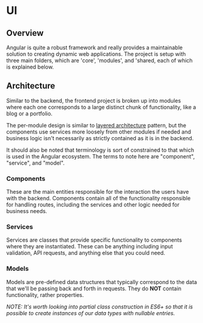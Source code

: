# UI 

## Overview

Angular is quite a robust framework and really provides a maintainable solution to creating dynamic web applications. The project is setup with three main folders, which are 'core', 'modules', and 'shared, each of which is explained below.

## Architecture

Similar to the backend, the frontend project is broken up into modules where each one corresponds to a large distinct chunk of functionality, like a blog or a portfolio.

The per-module design is similar to [layered architecture](https://en.wikipedia.org/wiki/Multitier_architecture) pattern, but the components use services more loosely from other modules if needed and business logic isn't necessarily as strictly contained as it is in the backend. 

It should also be noted that terminology is sort of constrained to that which is used in the Angular ecosystem. The terms to note here are "component", "service", and "model". 

### Components

These are the main entities responsible for the interaction the users have with the backend. Components contain all of the functionality responsible for handling routes, including the services and other logic needed for business needs.

### Services

Services are classes that provide specific functionality to components where they are instantiated. These can be anything including input validation, API requests, and anything else that you could need.

### Models

Models are pre-defined data structures that typically correspond to the data that we'll be passing back and forth in requests. They do **NOT** contain functionality, rather properties.

*NOTE: It's worth looking into partial class construction in ES6+ so that it is possible to create instances of our data types with nullable entries.*
